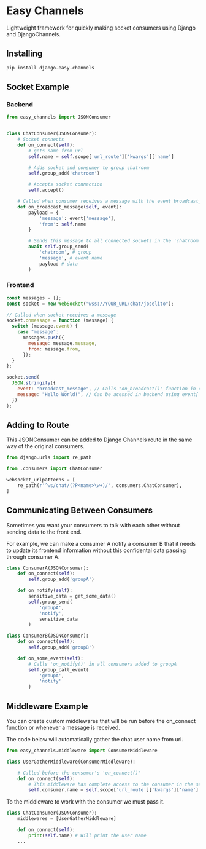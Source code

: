 # Easy Channels

Lightweight framework for quickly making socket consumers using Django and DjangoChannels.

## Installing

```bash
pip install django-easy-channels
```

## Socket Example

### Backend

```python
from easy_channels import JSONConsumer


class ChatConsumer(JSONConsumer):
    # Socket connects
    def on_connect(self):
        # gets name from url
        self.name = self.scope['url_route']['kwargs']['name']

        # Adds socket and consumer to group chatroom
        self.group_add('chatroom')

        # Accepts socket connection
        self.accept()

    # Called when consumer receives a message with the event broadcast_message
    def on_broadcast_message(self, event):
        payload = {
            'message': event['message'],
            'from': self.name
        }

        # Sends this message to all connected sockets in the 'chatroom' group (not consumers)
        await self.group_send(
            'chatroom', # group
            'message', # event name
            payload # data
        )
```

### Frontend

```js
const messages = [];
const socket = new WebSocket("wss://YOUR_URL/chat/joselito");

// Called when socket receives a message
socket.onmessage = function (message) {
  switch (message.event) {
    case "message":
      messages.push({
        message: message.message,
        from: message.from,
      });
  }
};

socket.send(
  JSON.stringify({
    event: "broadcast_message", // Calls "on_broadcast()" function in consumer
    message: "Hello World!", // Can be acessed in bachend using event['message']
  })
);
```

## Adding to Route

This JSONConsumer can be added to Django Channels route in the same way of the original consumers.

```python
from django.urls import re_path

from .consumers import ChatConsumer

websocket_urlpatterns = [
    re_path(r'^ws/chat/(?P<name>\w+)/', consumers.ChatConsumer),
]

```

## Communicating Between Consumers

Sometimes you want your consumers to talk with each other without sending data to the front end.

For example, we can make a consumer A notify a consumer B that it needs to update its frontend information without this confidental data passing through consumer A.

```python
class ConsumerA(JSONConsumer):
    def on_connect(self):
        self.group_add('groupA')

    def on_notify(self):
        sensitive_data = get_some_data()
        self.group_send(
            'groupA',
            'notify',
            sensitive_data
        )

class ConsumerB(JSONConsumer):
    def on_connect(self):
        self.group_add('groupB')

    def on_some_event(self):
        # Calls 'on_notify()' in all consumers added to groupA
        self.group_call_event(
            'groupA',
            'notify'
        )
```

## Middleware Example

You can create custom middlewares that will be run before the on_connect function or whenever a message is received.

The code below will automatically gather the chat user name from url.

```python
from easy_channels.middleware import ConsumerMiddleware

class UserGatherMiddleware(ConsumerMiddleware):

    # Called before the consumer's 'on_connect()'
    def on_connect(self):
        # This middleware has complete access to the consumer in the self.consumer attribute
        self.consumer.name = self.scope['url_route']['kwargs']['name']
```

To the middleware to work with the consumer we must pass it.

```python
class ChatConsumer(JSONConsumer):
    middlewares = [UserGatherMiddleware]

    def on_connect(self):
        print(self.name) # Will print the user name
    ...
```
